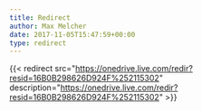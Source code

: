 ```yaml
---
title: Redirect
author: Max Melcher
date: 2017-11-05T15:47:59+00:00
type: redirect
---
```

{{< redirect src="https://onedrive.live.com/redir?resid=16B0B298626D924F%252115302" description="https://onedrive.live.com/redir?resid=16B0B298626D924F%252115302" >}}
